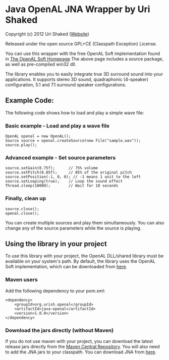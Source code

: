 Java OpenAL JNA Wrapper by Uri Shaked
=====================================

Copyright (c) 2012 Uri Shaked ([Website](http://www.urish.org))

Released under the open source GPL+CE (Classpath Exception) License.

You can use this wrapper with the free OpenAL Soft implementation found in
[The OpenAL Soft Homepage](http://kcat.strangesoft.net/openal.html)
The above page includes a source package, as well as pre-compiled win32 dll.

The library enables you to easily integrate true 3D surround sound into your applications. 
It supports stereo 3D sound, quadraphonic (4-speaker) configuration, 5.1 and 7.1 surround speaker configurations.

Example Code:
-------------
The following code shows how to load and play a simple wave file:

### Basic example - Load and play a wave file

	OpenAL openal = new OpenAL();
	Source source = openal.createSource(new File("sample.wav"));
	source.play();
		
### Advanced example - Set source parameters

	source.setGain(0.75f); 		// 75% volume
	source.setPitch(0.85f); 	// 85% of the original pitch
	source.setPosition(-1, 0, 0); // -1 means 1 unit to the left
	source.setLooping(true); 	// Loop the sound effect
	Thread.sleep(10000);     	// Wait for 10 seconds

### Finally, clean up

	source.close();
	openal.close();
	
You can create multiple sources and play them simultaneously. You can also change any of the source parameters
while the source is playing.

Using the library in your project
---------------------------------

To use this library with your project, the OpenAL DLL/shared library must be available on your system's path.
By default, the library uses the OpenAL Soft implementation, which can be downloaded from 
[here](http://kcat.strangesoft.net/openal.html).

### Maven users

Add the following dependency to your pom.xml:

	<dependency>
		<groupId>org.urish.openal</groupId>
		<artifactId>java-openal</artifactId>
		<version>1.0.0</version>
	</dependency>

### Download the jars directly (without Maven)

If you do not use maven with your project, you can download the latest release jars directly from the [Maven Central Repository](http://repo1.maven.org/maven2/org/urish/openal/java-openal/).
You will also need to add the JNA jars to your classpath. You can download JNA from [here](http://java.net/projects/jna/downloads).
 
